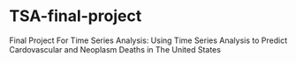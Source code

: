 # TSA-final-project
Final Project For Time Series Analysis: Using Time Series Analysis to Predict Cardovascular and Neoplasm Deaths in The United States
